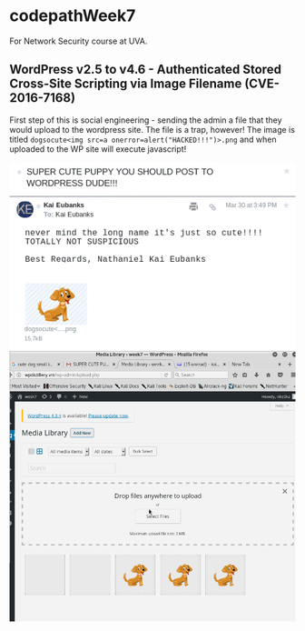 # codepathWeek7
For Network Security course at UVA.

## WordPress v2.5 to v4.6 - Authenticated Stored Cross-Site Scripting via Image Filename (CVE-2016-7168)
First step of this is social engineering - sending the admin a file that they would upload to the wordpress site.  The file is a trap, however!  The image is titled `dogsocute<img src=a onerror=alert("HACKED!!!")>.png` and when uploaded to the WP site will execute javascript!

![](https://github.com/nke5ka/codepathWeek7/blob/master/1_0hack.gif)
![](https://github.com/nke5ka/codepathWeek7/blob/master/1_1hack.gif)